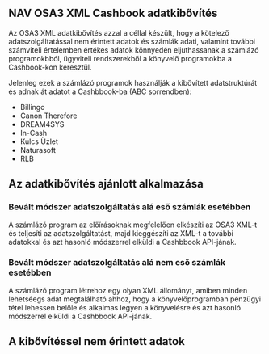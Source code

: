 ## NAV OSA3 XML Cashbook adatkibővítés

Az OSA3 XML adatkibővítés azzal a céllal készült, hogy a kötelező adatszolgáltatással nem érintett adatok és számlák adati, valamint további számviteli értelemben értékes adatok könnyedén eljuthassanak a számlázó programokbból, ügyviteli rendszerekből a könyvelő programokba a Cashbook-kon keresztül.

Jelenleg ezek a számlázó programok használják a kibővített adatstruktúrát és adnak át adatot a Cashbbook-ba (ABC sorrendben):

* Billingo
* Canon Therefore
* DREAM4SYS
* In-Cash
* Kulcs Üzlet
* Naturasoft
* RLB

## Az adatkibővítés ajánlott alkalmazása

### Bevált módszer adatszolgáltatás alá eső számlák esetébben

A számlázó program az előírásoknak megfelelően elkészíti az OSA3 XML-t és teljesíti az adatszolgáltatást, majd kieggészíti az XML-t a további adatokkal és azt hasonló módszerrel elküldi a Cashbbook API-jának.

### Bevált módszer adatszolgáltatás alá nem eső számlák esetébben

A számlázó program létrehoz egy olyan XML állományt, amiben minden lehetséegs adat megtalálható ahhoz, hogy a könyvelőprogramban pénzügyi tétel lehessen belőle és alkalmas legyen a könyvelésre és azt hasonló módszerrel elküldi a Cashbbook API-jának.

## A kibővítéssel nem érintett adatok
